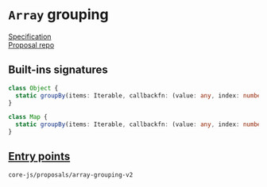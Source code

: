 # `Array` grouping
[Specification](https://tc39.es/proposal-array-grouping/)\
[Proposal repo](https://github.com/tc39/proposal-array-grouping)

## Built-ins signatures
```ts
class Object {
  static groupBy(items: Iterable, callbackfn: (value: any, index: number) => key): { [key]: Array<mixed> };
}

class Map {
  static groupBy(items: Iterable, callbackfn: (value: any, index: number) => key): Map<key, Array<mixed>>;
}
```

## [Entry points]({docs-version}/docs/usage#h-entry-points)
```
core-js/proposals/array-grouping-v2
```
